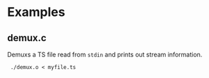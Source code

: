 # Examples
## demux.c
Demuxs a TS file read from `stdin` and prints out stream information.
```
 ./demux.o < myfile.ts
 ```
